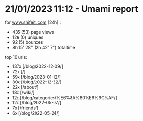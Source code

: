 # 21/01/2023 11:12 - Umami report
for www.shifeiti.com [24h] :

 - 435 (53) page views
 - 126 (0) uniques
 - 92 (5) bounces
 - 8h 15' 28'' (2h 42' 7'') totaltime


top 10 urls:
 - 137x [/blog/2022-12-09/]
 - 72x [/]
 - 59x [/blog/2023-01-12/]
 - 30x [/blog/2022-12-22/]
 - 22x [/about/]
 - 18x [/wiki/]
 - 12x [/blog/categories/%E6%8A%80%E6%9C%AF/]
 - 12x [/blog/2022-05-07/]
 - 7x [/friends/]
 - 6x [/blog/2022-05-24/]


